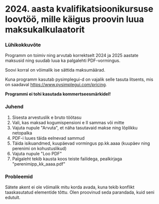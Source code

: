 # 2024. aasta kvalifikatsioonikursuse loovtöö, mille käigus proovin luua maksukalkulaatorit

### Lühikokkuvõte
Programm on toimiv ning arvutab korrektselt 2024 ja 2025 aastate maksusid ning suudab luua ka palgalehti PDF-vormingus.

Soovi korral on võimalik ise sättida maksumäärad.

Kuna programm kasutab pysimplegui-d on vajalik selle tasuta litsents, mis on saadaval https://www.pysimplegui.com/pricing.

**Programmi ei tohi kasutada kommertseesmärkidel!**

### Juhend
1) Sisesta arvestuslik e bruto töötasu
2) Vali, kas maksad kogumispensioni e II sammas või mitte
3) Vajuta nupule "Arvuta", et näha tasutavaid makse ning lõplikku netopalka
4) PDF-i luues täida eelnevad sammud
5) Täida isikuandmed, kuupäevad vormingus pp.kk.aaaa (kuupäev ning perenimi on kohustuslikud)
6) Vajuta nupule "Loo PDF"
7) Palgaleht tekib kausta koos teiste failidega, pealkirjaga "perenimipp_kk_aaaa.pdf"

### Probleemid
Sätete akent ei ole võimalik mitu korda avada, kuna tekib konflikt taaskasutatud elementide tõttu. Olen proovinud seda parandada, kuid seni edutult.
